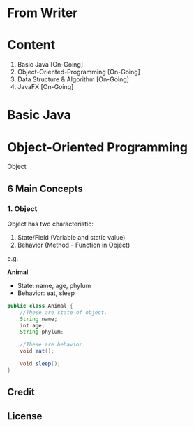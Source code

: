 # From Writer


# Content
1. Basic Java [On-Going]
2. Object-Oriented-Programming [On-Going]
3. Data Structure & Algorithm [On-Going]
4. JavaFX [On-Going]

# Basic Java

# Object-Oriented Programming
Object

## 6 Main Concepts

### 1. Object

Object has two characteristic:
1. State/Field (Variable and static value) 
2. Behavior (Method - Function in Object)

e.g. 

**Animal**
- State: name, age, phylum
- Behavior: eat, sleep

```Java
public class Animal {
    //These are state of object.
    String name;
    int age;
    String phylum;

    //These are behavior.
    void eat();

    void sleep();
}
```



## Credit

## License
